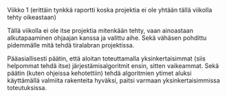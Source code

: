 
Viikko 1 (erittäin tynkkä raportti koska projektia ei ole yhtään tällä viikolla tehty oikeastaan)


Tällä viikolla ei ole itse projektia mitenkään tehty, vaan ainoastaan alkutapaaminen ohjaajan kanssa ja valittu aihe.
Sekä vähäsen pohdittu pidemmälle mitä tehdä tiralabran projektissa.

Pääasiallisesti päätin, että aloitan toteuttamalla yksinkertaisimmat (siis helpommat tehdä itse) järjestämisalgoritmit ensin, sitten vaikeammat.
Sekä päätin (kuten ohjeissa kehotettiin) tehdä algoritmien ytimet aluksi käyttämällä valmiita rakenteita hyväksi, paitsi varmaan yksinkertaisimmissa toteutuksissa.